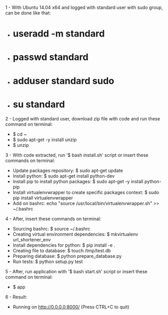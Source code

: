 1 - With Ubuntu 14.04 x64 and logged with standard user with sudo group, can be done like that:
- # useradd -m standard 
- # passwd standard
- # adduser standard sudo
- # su standard

2 - Logged with standard user, download zip file with code and run these command on terminal:
- $ cd ~
- $ sudo apt-get -y install unzip
- $ unzip

3 - With code extracted, run '$ bash install.sh' script or insert these commands on terminal:
- Update packages repository: 
	$ sudo apt-get update
- Install python: 
	$ sudo apt-get install python-dev
- Install pip to install python packages: 
	$ sudo apt-get -y install python-pip
- Install virtualenvwrapper to create specific packages context: 
	$ sudo pip install virtualenvwrapper
- Add on bashrc: 
	echo "source /usr/local/bin/virtualenvwrapper.sh" >> ~/.bashrc

4 - After, insert these commands on terminal: 
- Sourcing bashrc: 
	$ source ~/.bashrc
- Creating virtual environment dependencies: 
	$ mkvirtualenv url_shortener_env
- Install dependencies for python: 
	$ pip install -e .
- Creating file to database:
	$ touch /tmp/test.db
- Preparing database: 
	$ python prepare_database.py
- Run tests: 
	$ python setup.py test

5 - After, run application with '$ bash start.sh' script or insert these command on terminal:
- $ app

6 - Result:
- Running on http://0.0.0.0:8000/ (Press CTRL+C to quit)

